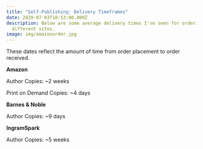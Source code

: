 ```yaml
---
title: "Self-Publishing: Delivery Timeframes"
date: 2020-07-03T18:53:00.000Z
description: Below are some average delivery times I've seen for ordering from
  different sites.
image: img/amazonorder.jpg
---
```

These dates reflect the amount of time from order placement to order received.

**Amazon**

Author Copies: ~2 weeks

Print on Demand Copies: ~4 days

**Barnes & Noble**

Author Copies: ~9 days

**IngramSpark**

Author Copies: ~5 weeks